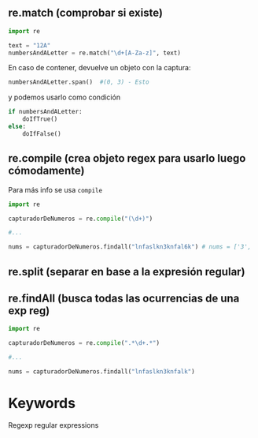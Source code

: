 
## re.match (comprobar si existe)
```python
import re

text = "12A"
numbersAndALetter = re.match("\d+[A-Za-z]", text)
```

En caso de contener, devuelve un objeto con la captura:

```python
numbersAndALetter.span()  #(0, 3) - Esto 
```

y podemos usarlo como condición

```python
if numbersAndALetter:
	doIfTrue()
else:
	doIfFalse()
```

## re.compile (crea objeto regex para usarlo luego cómodamente)

Para más info se usa `compile`

```python
import re

capturadorDeNumeros = re.compile("(\d+)")

#...

nums = capturadorDeNumeros.findall("lnfaslkn3knfal6k") # nums = ['3', '6']
```

## re.split (separar en base a la expresión regular)


## re.findAll (busca todas las ocurrencias de una exp reg)

```python
import re

capturadorDeNumeros = re.compile(".*\d+.*")

#...

nums = capturadorDeNumeros.findall("lnfaslkn3knfalk")


```
# Keywords
Regexp regular expressions